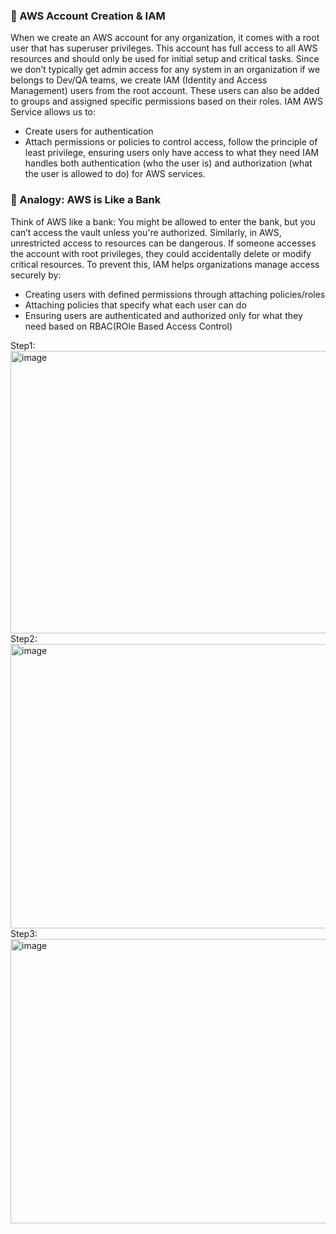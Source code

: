 ### 🔐 AWS Account Creation & IAM
When we create an AWS account for any organization, it comes with a root user that has superuser privileges. This account has full access to all AWS resources and should only be used for initial setup and critical tasks.
Since we don’t typically get admin access for any system in an organization if we belongs to Dev/QA teams, we create IAM (Identity and Access Management) users from the root account. These users can also be added to groups and assigned specific permissions based on their roles.
IAM AWS Service allows us to:
* Create users for authentication
* Attach permissions or policies to control access, follow the principle of least privilege, ensuring users only have access to what they need
IAM handles both authentication (who the user is) and authorization (what the user is allowed to do) for AWS services.

### 🏦 Analogy: AWS is Like a Bank
Think of AWS like a bank:
You might be allowed to enter the bank, but you can’t access the vault unless you're authorized. Similarly, in AWS, unrestricted access to resources can be dangerous. If someone accesses the account with root privileges, they could accidentally delete or modify critical resources.
To prevent this, IAM helps organizations manage access securely by:
* Creating users with defined permissions through attaching policies/roles
* Attaching policies that specify what each user can do
* Ensuring users are authenticated and authorized only for what they need based on RBAC(ROle Based Access Control)

Step1:
<img width="925" height="452" alt="image" src="https://github.com/user-attachments/assets/331afe5c-29d9-49cc-badb-6da4980f6d21" />
Step2:
<img width="925" height="455" alt="image" src="https://github.com/user-attachments/assets/8a542a8f-12b7-41d5-a3b4-47a42d2050a6" />
Step3:
<img width="923" height="455" alt="image" src="https://github.com/user-attachments/assets/c687fa18-e8fe-44ae-a32f-e33ee4f6c736" />





